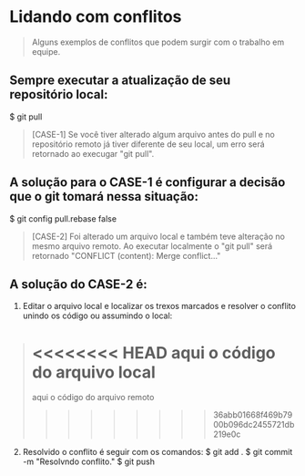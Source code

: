# Lidando com conflitos
> Alguns exemplos de conflitos que podem surgir com o trabalho em equipe.

## Sempre executar a atualização de seu repositório local:
$ git pull

> [CASE-1] Se você tiver alterado algum arquivo antes do pull e no repositório remoto já tiver diferente de seu local, um erro será retornado ao execugar "git pull".

## A solução para o CASE-1 é configurar a decisão que o git tomará nessa situação:
$ git config pull.rebase false

> [CASE-2] Foi alterado um arquivo local e também teve alteração no mesmo arquivo remoto. Ao executar localmente o "git pull" será retornado "CONFLICT (content): Merge conflict..."

## A solução do CASE-2 é:
1. Editar o arquivo local e localizar os trexos marcados e resolver o conflito unindo os código ou assumindo o local:

>  <<<<<<<< HEAD
>  aqui o código do arquivo local
>  ========
>  aqui o código do arquivo remoto
> >>>>>>>> 36abb01668f469b7900b096dc2455721db219e0c

2. Resolvido o conflito é seguir com os comandos:
$ git add .
$ git commit -m "Resolvndo conflito."
$ git push





